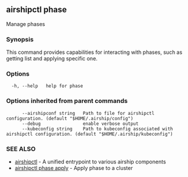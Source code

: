## airshipctl phase

Manage phases

### Synopsis

This command provides capabilities for interacting with phases,
such as getting list and applying specific one.


### Options

```
  -h, --help   help for phase
```

### Options inherited from parent commands

```
      --airshipconf string   Path to file for airshipctl configuration. (default "$HOME/.airship/config")
      --debug                enable verbose output
      --kubeconfig string    Path to kubeconfig associated with airshipctl configuration. (default "$HOME/.airship/kubeconfig")
```

### SEE ALSO

* [airshipctl](airshipctl.md)	 - A unified entrypoint to various airship components
* [airshipctl phase apply](airshipctl_phase_apply.md)	 - Apply phase to a cluster

